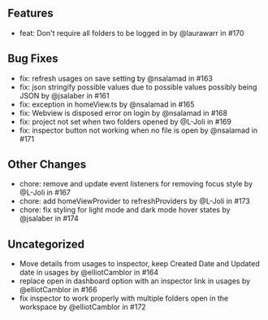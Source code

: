 ## Features

- feat: Don't require all folders to be logged in by @laurawarr in #170

## Bug Fixes

- fix: refresh usages on save setting by @nsalamad in #163
- fix: json stringify possible values due to possible values possibly being JSON by @jsalaber in #161
- fix: exception in homeView.ts by @nsalamad in #165
- fix: Webview is disposed error on login by @nsalamad in #168
- fix: project not set when two folders opened by @L-Joli in #169
- fix: inspector button not working when no file is open by @nsalamad in #171

## Other Changes

- chore: remove and update event listeners for removing focus style by @L-Joli in #167
- chore: add homeViewProvider to refreshProviders by @L-Joli in #173
- chore: fix styling for light mode and dark mode hover states by @jsalaber in #174



## Uncategorized

- Move details from usages to inspector, keep Created Date and Updated date in usages by @elliotCamblor in #164
- replace open in dashboard option with an inspector link in usages by @elliotCamblor in #166
- fix inspector to work properly with multiple folders open in the workspace by @elliotCamblor in #172

